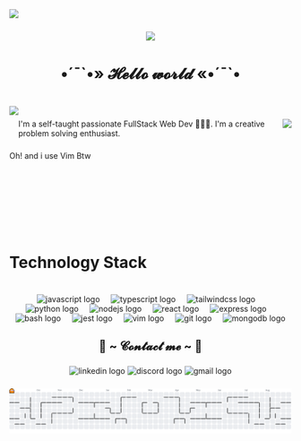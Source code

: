 <img align="left" src="https://visitor-badge.laobi.icu/badge?page_id=AmrHamoudaX.AmrHamoudaX&"  />

###

<br clear="both">

<div align="center">
  <img height="200" src="https://user-images.githubusercontent.com/74038190/225813708-98b745f2-7d22-48cf-9150-083f1b00d6c9.gif"  />
</div>

###

<h1 align="center">•´¯`•» 𝓗𝓮𝓵𝓵𝓸 𝔀𝓸𝓻𝓵𝓭 «•´¯`•</h1>

###

<br clear="both">

<img align="left" height="70" src="https://camo.githubusercontent.com/bbc70b6515e817d1943dadf19ca39d94cb2154df20bb1b65f942e418810d2049/68747470733a2f2f656d6f6a69732e736c61636b6d6f6a69732e636f6d2f656d6f6a69732f696d616765732f313538383331353032342f383832332f68797065726b697474792e6769663f31353838333135303234"  />

###

<img align="right" height="200" src="https://media.giphy.com/media/v1.Y2lkPTc5MGI3NjExMDF6enMwZmxiOXVlc2NtaDQ0YWxwN3ptNTl4d21uZHEwdm5lemgzcCZlcD12MV9naWZzX3NlYXJjaCZjdD1n/Rkis28kMJd1aE/giphy.gif"  />

###

<p align="left">I'm a self-taught passionate FullStack Web Dev  👨🏻‍💻. I'm a creative problem solving enthusiast.</p>

###

<p align="left">Oh! and i use Vim Btw</p>

###

<br clear="both">

<h1 align="left">Technology Stack</h1>

###

<br clear="both">

<div align="center">
  <img src="https://skillicons.dev/icons?i=js" height="60" alt="javascript logo"  />
  <img width="12" />
  <img src="https://skillicons.dev/icons?i=ts" height="60" alt="typescript logo"  />
  <img width="12" />
  <img src="https://skillicons.dev/icons?i=tailwind" height="60" alt="tailwindcss logo"  />
  <img width="12" />
  <img src="https://skillicons.dev/icons?i=py" height="60" alt="python logo"  />
  <img width="12" />
  <img src="https://cdn.simpleicons.org/nodedotjs/339933" height="60" alt="nodejs logo"  />
  <img width="12" />
  <img src="https://cdn.jsdelivr.net/gh/devicons/devicon/icons/react/react-original.svg" height="60" alt="react logo"  />
  <img width="12" />
  <img src="https://img.shields.io/badge/Express-000000?logo=express&logoColor=white&style=for-the-badge" height="60" alt="express logo"  />
  <img width="12" />
  <img src="https://cdn.simpleicons.org/gnubash/4EAA25" height="60" alt="bash logo"  />
  <img width="12" />
  <img src="https://cdn.simpleicons.org/jest/C21325" height="60" alt="jest logo"  />
  <img width="12" />
  <img src="https://cdn.simpleicons.org/vim/019733" height="60" alt="vim logo"  />
  <img width="12" />
  <img src="https://cdn.simpleicons.org/git/F05032" height="60" alt="git logo"  />
  <img width="12" />
  <img src="https://skillicons.dev/icons?i=mongodb" height="60" alt="mongodb logo"  />
</div>

###

<h2 align="center">📝 ~ 𝓒𝓸𝓷𝓽𝓪𝓬𝓽 𝓶𝓮 ~ 📝</h2>

###

<div align="center">
  <img src="https://img.shields.io/static/v1?message=LinkedIn&logo=linkedin&label=&color=0077B5&logoColor=white&labelColor=&style=for-the-badge" height="25" alt="linkedin logo"  />
  <img src="https://img.shields.io/static/v1?message=Discord&logo=discord&label=&color=7289DA&logoColor=white&labelColor=&style=for-the-badge" height="25" alt="discord logo"  />
  <img src="https://img.shields.io/static/v1?message=Gmail&logo=gmail&label=&color=D14836&logoColor=white&labelColor=&style=for-the-badge" height="25" alt="gmail logo"  />
</div>

###

<picture>
  <source media="(prefers-color-scheme: dark)" srcset="https://raw.githubusercontent.com/AmrHamoudaX/AmrHamoudaX/output/pacman-contribution-graph-dark.svg">
  <source media="(prefers-color-scheme: light)" srcset="https://raw.githubusercontent.com/AmrHamoudaX/AmrHamoudaX/output/pacman-contribution-graph.svg">
  <img alt="pacman contribution graph" src="https://raw.githubusercontent.com/AmrHamoudaX/AmrHamoudaX/output/pacman-contribution-graph.svg">
</picture>

###
